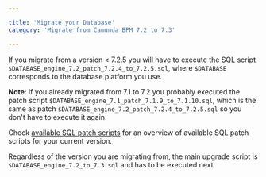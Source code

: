 ```yaml
---

title: 'Migrate your Database'
category: 'Migrate from Camunda BPM 7.2 to 7.3'

---
```


If you migrate from a version < 7.2.5 you will have to execute the SQL script `$DATABASE_engine_7.2_patch_7.2.4_to_7.2.5.sql`, where `$DATABASE` corresponds to the database platform you use.

<div class="alert alert-warning">
<strong>Note</strong>: If you already migrated from 7.1 to 7.2 you probably executed the patch script <code>$DATABASE_engine_7.1_patch_7.1.9_to_7.1.10.sql</code>,
which is the same as patch <code>$DATABASE_engine_7.2_patch_7.2.4_to_7.2.5.sql</code> so you don't have to execute it again.
</div>

Check [available SQL patch scripts](ref:/guides/migration-guide/#patch-level-upgrade-upgrade-your-database-available-sql-patch-scripts) for an overview of available SQL patch scripts for your current version.

Regardless of the version you are migrating from, the main upgrade script is `$DATABASE_engine_7.2_to_7.3.sql` and has to be executed next.
